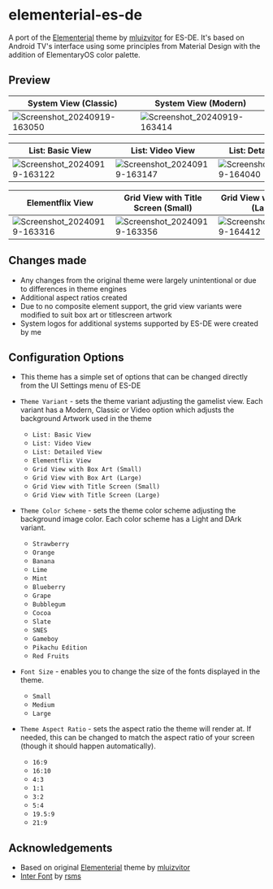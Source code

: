 # elementerial-es-de
A port of the [Elementerial](https://github.com/mluizvitor/es-theme-elementerial) theme by [mluizvitor](https://github.com/mluizvitor/es-theme-elementerial/commits?author=mluizvitor) for ES-DE. It's based on Android TV's interface using some principles from Material Design with the addition of ElementaryOS color palette.

## **Preview**
| System View (Classic) | System View (Modern) | 
|----|----|
| ![Screenshot_20240919-163050](https://github.com/user-attachments/assets/53e949cb-d897-4545-820b-2d79a02fbd5a) | ![Screenshot_20240919-163414](https://github.com/user-attachments/assets/4ae8b136-dd5e-42fe-aa79-9fbe39bd84dd) |

| List: Basic View | List: Video View | List: Detailed View |
|----|----|----|
| ![Screenshot_20240919-163122](https://github.com/user-attachments/assets/96169a01-c88b-4f7d-b170-e2abbf40540e) | ![Screenshot_20240919-163147](https://github.com/user-attachments/assets/9d02858f-5444-4167-9ee8-97cafe904b7d) | ![Screenshot_20240919-164040](https://github.com/user-attachments/assets/0a716055-46ea-403d-9c83-ecc2cfdc630f) |

| Elementflix View | Grid View with Title Screen (Small) | Grid View with Box Art (Large) |
|----|----|----|
| ![Screenshot_20240919-163316](https://github.com/user-attachments/assets/db111aab-a1e3-4bbc-905c-265eef1f0609) | ![Screenshot_20240919-163356](https://github.com/user-attachments/assets/dfb99f12-becf-4367-8bdc-e8695f68fd13) | ![Screenshot_20240919-164412](https://github.com/user-attachments/assets/dca398ea-1919-404c-822c-effe2b037490) |

## **Changes made**
- Any changes from the original theme were largely unintentional or due to differences in theme engines
- Additional aspect ratios created
- Due to no composite element support, the grid view variants were modified to suit box art or titlescreen artwork
- System logos for additional systems supported by ES-DE were created by me 

## **Configuration Options**

- This theme has a simple set of options that can be changed directly from the UI Settings menu of ES-DE
  
- `Theme Variant` - sets the theme variant adjusting the gamelist view. Each variant has a Modern, Classic or Video option which adjusts the background Artwork used in the theme
   - `List: Basic View`
   - `List: Video View`
   - `List: Detailed View`
   - `Elementflix View`
   - `Grid View with Box Art (Small)`
   - `Grid View with Box Art (Large)`
   - `Grid View with Title Screen (Small)`
   - `Grid View with Title Screen (Large)`

 - `Theme Color Scheme` - sets the theme color scheme adjusting the background image color. Each color scheme has a Light and DArk variant.
   - `Strawberry`
   - `Orange`
   - `Banana`
   - `Lime`
   - `Mint`
   - `Blueberry`
   - `Grape`
   - `Bubblegum`
   - `Cocoa`
   - `Slate`
   - `SNES`
   - `Gameboy`
   - `Pikachu Edition`
   - `Red Fruits`
     
- `Font Size` - enables you to change the size of the fonts displayed in the theme.
   - `Small`
   - `Medium`
   - `Large`
     
- `Theme Aspect Ratio` - sets the aspect ratio the theme will render at. If needed, this can be changed to match the aspect ratio of your screen (though it should happen automatically).
   - `16:9`
   - `16:10`
   - `4:3`
   - `1:1`
   - `3:2`
   - `5:4`
   - `19.5:9`
   - `21:9`

## **Acknowledgements**
- Based on original [Elementerial](https://github.com/mluizvitor/es-theme-elementerial) theme by [mluizvitor](https://github.com/mluizvitor/es-theme-elementerial/commits?author=mluizvitor)
- [Inter Font](https://github.com/rsms/inter) by [rsms](https://github.com/rsms)
